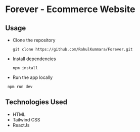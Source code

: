 # Forever - Ecommerce Website

## Usage
- Clone the repository
  ```
  git clone https://github.com/RahulKummara/Forever.git
  ```
- Install dependencies
  ```
  npm install
  ```
- Run the app locally
 ```
  npm run dev
  ```

## Technologies Used
- HTML
- Tailwind CSS
- ReactJs
